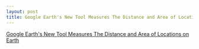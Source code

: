 ```yaml
---
layout: post
title: Google Earth's New Tool Measures The Distance and Area of Locations on Earth
---
```

[Google Earth's New Tool Measures The Distance and Area of Locations on Earth](https://www.bleepingcomputer.com/news/google/google-earths-new-tool-measures-the-distance-and-area-of-locations-on-earth/)
